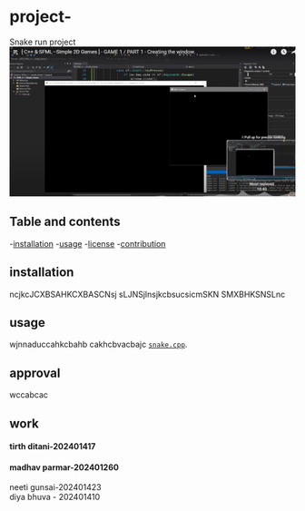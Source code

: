  # project-
Snake run project
![image alt](https://github.com/madhav-p-11/project-/blob/main/Screenshot%202025-01-25%20194536.png)
## Table and contents
-[installation](#installation)
-[usage](#usage)
-[license](#aprroval)
-[contribution](#work)
## installation 
ncjkcJCXBSAHKCXBASCNsj
sLJNSjlnsjkcbsucsicmSKN
SMXBHKSNSLnc
## usage
wjnnaduccahkcbahb
cakhcbvacbajc
[`snake.cpp`](./snake.cpp).  
## approval
wccabcac
## work


#### tirth ditani-202401417<br>
#### madhav parmar-202401260<br>



neeti gunsai-202401423<br>
diya bhuva - 202401410<br>
